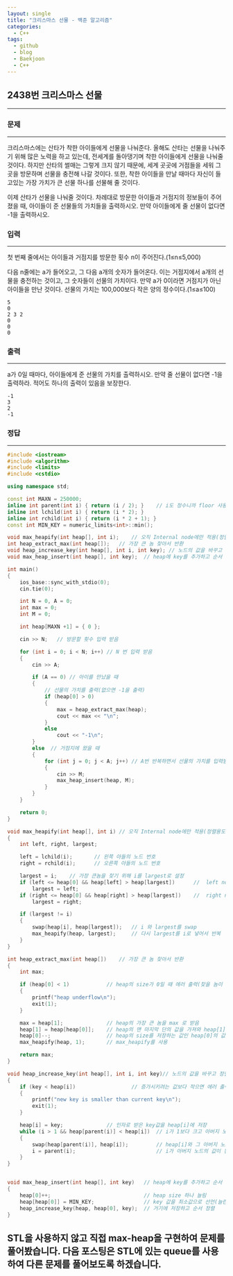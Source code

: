 ```yaml
---
layout: single
title: "크리스마스 선물 - 백준 알고리즘"
categories:
  - C++
tags:
  - github
  - blog
  - Baekjoon
  - C++
---
```

## 2438번 **크리스마스 선물**
---

### 문제
---
크리스마스에는 산타가 착한 아이들에게 선물을 나눠준다. 올해도 산타는 선물을 나눠주기 위해 많은 노력을 하고 있는데, 전세계를 돌아댕기며 착한 아이들에게 선물을 나눠줄 것이다. 하지만 산타의 썰매는 그렇게 크지 않기 때문에, 세계 곳곳에 거점들을 세워 그 곳을 방문하며 선물을 충전해 나갈 것이다. 또한, 착한 아이들을 만날 때마다 자신이 들고있는 가장 가치가 큰 선물 하나를 선물해 줄 것이다.  

이제 산타가 선물을 나눠줄 것이다. 차례대로 방문한 아이들과 거점지의 정보들이 주어졌을 때, 아이들이 준 선물들의 가치들을 출력하시오. 만약 아이들에게 줄 선물이 없다면 -1을 출력하시오.  

### 입력
---
첫 번째 줄에서는 아이들과 거점지를 방문한 횟수 n이 주어진다.(1≤n≤5,000)  

다음 n줄에는 a가 들어오고, 그 다음 a개의 숫자가 들어온다. 이는 거점지에서 a개의 선물을 충전하는 것이고, 그 숫자들이 선물의 가치이다. 만약 a가 0이라면 거점지가 아닌 아이들을 만난 것이다. 선물의 가치는 100,000보다 작은 양의 정수이다.(1≤a≤100)  
```
5
0
2 3 2
0
0
0
```

### 출력
---
a가 0일 때마다, 아이들에게 준 선물의 가치를 출력하시오. 만약 줄 선물이 없다면 -1을 출력하라. 적어도 하나의 출력이 있음을 보장한다.  
```
-1
3
2
-1
```

### 정답
---
```c++
#include <iostream>
#include <algorithm>
#include <limits>
#include <cstdio>

using namespace std;

const int MAXN = 250000;
inline int parent(int i) { return (i / 2); }	// i도 정수니까 floor 사용하지 않아도 됨
inline int lchild(int i) { return (i * 2); }
inline int rchild(int i) { return (i * 2 + 1); }
const int MIN_KEY = numeric_limits<int>::min();

void max_heapify(int heap[], int i);	// 오직 Internal node에만 적용(정렬용도)
int heap_extract_max(int heap[]);	// 가장 큰 놈 찾아서 반환
void heap_increase_key(int heap[], int i, int key); // 노드의 값을 바꾸고 정렬
void max_heap_insert(int heap[], int key);	// heap에 key를 추가하고 순서 정렬

int main()
{
	ios_base::sync_with_stdio(0);
	cin.tie(0);

	int N = 0, A = 0;
	int max = 0;
	int M = 0;

	int heap[MAXN +1] = { 0 };

	cin >> N;	// 방문할 횟수 입력 받음

	for (int i = 0; i < N; i++) // N 번 입력 받음
	{
		cin >> A;

		if (A == 0)	// 아이를 만났을 때
		{
			// 선물의 가치를 출력(없으면 -1을 출력)
			if (heap[0] > 0)
			{
				max = heap_extract_max(heap);
				cout << max << "\n";
			}
			else
				cout << "-1\n";
		}
		else  // 거점지에 왔을 때
		{
			for (int j = 0; j < A; j++)	// A번 반복하면서 선물의 가치를 입력받아 저장
			{
				cin >> M;
				max_heap_insert(heap, M);
			}
		}
	}

	return 0;
}

void max_heapify(int heap[], int i)	// 오직 Internal node에만 적용(정렬용도)
{
	int left, right, largest;

	left = lchild(i);		// 왼쪽 아들의 노드 번호
	right = rchild(i);		// 오른쪽 아들의 노드 번호

	largest = i;	// 가장 큰놈을 찾기 위해 i를 largest로 설정
	if (left <= heap[0] && heap[left] > heap[largest])		//  left node 가 존재 && left가 largest보다 클 때
		largest = left;
	if (right <= heap[0] && heap[right] > heap[largest])	//  right node 가 존재 && right가 largest보다 클 때
		largest = right;

	if (largest != i)
	{
		swap(heap[i], heap[largest]);	// i 와 largest를 swap
		max_heapify(heap, largest);		// 다시 largest를 i로 넣어서 반복
	}
}

int heap_extract_max(int heap[])	// 가장 큰 놈 찾아서 반환
{
	int max;

	if (heap[0] < 1)			// heap의 size가 0일 때 에러 출력(찾을 놈이 없음)
	{
		printf("heap underflow\n");
		exit(1);
	}

	max = heap[1];				// heap의 가장 큰 놈을 max 로 받음
	heap[1] = heap[heap[0]];	// heap의 맨 마지막 단의 값을 가져와 heap[1]에 저장
	heap[0]--;					// heap의 size를 저장하는 값인 heap[0]의 값을 하나 줄임
	max_heapify(heap, 1);		// max_heapify를 사용

	return max;
}

void heap_increase_key(int heap[], int i, int key)// 노드의 값을 바꾸고 정렬
{
	if (key < heap[i])					// 증가시키려는 값보다 작으면 에러 출력
	{
		printf("new key is smaller than current key\n");
		exit(1);
	}

	heap[i] = key;				// 인자로 받은 key값을 heap[i]에 저장
	while (i > 1 && heap[parent(i)] < heap[i])	// i가 1보다 크고 아버지 노드가 더 작을 때 실행
	{
		swap(heap[parent(i)], heap[i]);			// heap[i]와 그 아버지 노드의 값을 바꿈
		i = parent(i);							// i가 아버지 노드의 값이 됨
	}
}


void max_heap_insert(int heap[], int key)	// heap에 key를 추가하고 순서 정렬
{
	heap[0]++;								// heap size 하나 늘림
	heap[heap[0]] = MIN_KEY;				// key 값을 최소값으로 선언(늘린 곳에)
	heap_increase_key(heap, heap[0], key);	// 거기에 저장하고 순서 정렬
}

```
STL을 사용하지 않고 직접 max-heap을 구현하여 문제를 풀어봤습니다. 다음 포스팅은  STL에 있는 queue를 사용하여 다른 문제를 풀어보도록 하겠습니다.
---
